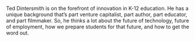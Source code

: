 Ted Dintersmith is on the forefront of innovation in K-12 education. He has a unique background that’s part venture capitalist, part author, part educator, and part filmmaker. So, he thinks a lot about the future of technology, future of employment, how we prepare students for that future, and how to get the word out.